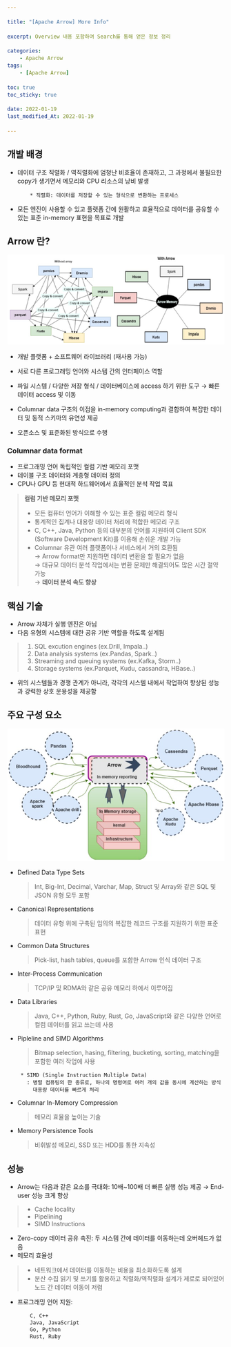 ```yaml
---

title: "[Apache Arrow] More Info" 

excerpt: Overview 내용 포함하여 Search를 통해 얻은 정보 정리 

categories: 
    - Apache Arrow
tags:
    - [Apache Arrow]

toc: true
toc_sticky: true

date: 2022-01-19
last_modified_At: 2022-01-19

---
```


## 개발 배경 
- 데이터 구조 직렬화 / 역직렬화에 엄청난 비효율이 존재하고, 그 과정에서 불필요한 copy가 생기면서 메모리와 CPU 리소스의 낭비 발생 

    ```
        * 직렬화: 데이터를 저장할 수 있는 형식으로 변환하는 프로세스 
    ```

- 모든 엔진이 사용할 수 있고 플랫폼 간에 원활하고 효율적으로 데이터를 공유할 수 있는 표준 in-memory 표현을 목표로 개발 

## Arrow 란? 

![Arrow](/assets/img/basicConcept.png)

- 개발 플랫폼 + 소프트웨어 라이브러리 (재사용 가능) 
- 서로 다른 프로그래밍 언어와 시스템 간의 인터페이스 역할 
- 파일 시스템 / 다양한 저장 형식 / 데이터베이스에 access 하기 위한 도구 → 빠른 데이터 access 및 이동 

- Columnar data 구조의 이점을 in-memory computing과 결합하여 복잡한 데이터 및 동적 스키마의 유연성 제공 
- 오픈소스 및 표준화된 방식으로 수행 

### Columnar data format
- 프로그래밍 언어 독립적인 컬럼 기반 메모리 포맷 
- 테이블 구조 데이터와 계층형 데이터 정의 
- CPU나 GPU 등 현대적 하드웨어에서 효율적인 분석 작업 목표

> **컬럼 기반 메모리 포맷** 
> - 모든 컴퓨터 언어가 이해할 수 있는 표준 컬럼 메모리 형식 
> - 통계적인 집계나 대용량 데이터 처리에 적합한 메모리 구조 
> - C, C++, Java, Python 등의 대부분의 언어를 지원하여 Client SDK (Software Development Kit)를 이용해 손쉬운 개발 가능 
> - Columnar 유관 여러 플랫폼이나 서비스에서 거의 호환됨         
>   → Arrow format만 지원하면 데이터 변환을 할 필요가 없음         
>   → 대규모 데이터 분석 작업에서는 변환 문제만 해결되어도 많은 시간 절약 가능         
>   → **데이터 분석 속도 향상**


## 핵심 기술 
- Arrow 자체가 실행 엔진은 아님 
- 다음 유형의 시스템에 대한 공유 기반 역할을 하도록 설계됨 

> 1) SQL excution engines (ex.Drill, Impala..)        
> 2) Data analysis systems (ex.Pandas, Spark..)        
> 3) Streaming and queuing systems (ex.Kafka, Storm..)        
> 4) Storage systems (ex.Parquet, Kudu, cassandra, HBase..)        

- 위의 시스템들과 경쟁 관계가 아니라, 각각의 시스템 내에서 작업하여 향상된 성능과 강력한 상호 운용성을 제공함 


## 주요 구성 요소 

![architecture](/assets/img/architecture.png)

- Defined Data Type Sets
  > Int, Big-Int, Decimal, Varchar, Map, Struct 및 Array와 같은 SQL 및 JSON 유형 모두 포함 
- Canonical Representations
  > 데이터 유형 위에 구축된 임의의 복잡한 레코드 구조를 지원하기 위한 표준 표현 
- Common Data Structures
  > Pick-list, hash tables, queue를 포함한 Arrow 인식 데이터 구조 
- Inter-Process Communication
  > TCP/IP 및 RDMA와 같은 공유 메모리 하에서 이루어짐 
- Data Libraries
  > Java, C++, Python, Ruby, Rust, Go, JavaScript와 같은 다양한 언어로 컬럼 데이터를 읽고 쓰는데 사용
- Pipleline and SIMD Algorithms
  > Bitmap selection, hasing, filtering, bucketing, sorting, matching을 포함한 여러 작업에 사용

  ```
   * SIMD (Single Instruction Multiple Data) 
     : 병렬 컴퓨팅의 한 종류로, 하나의 명령어로 여러 개의 값을 동시에 계산하는 방식 
       대용량 데이터를 빠르게 처리 
  ``` 

- Columnar In-Memory Compression
  > 메모리 효율을 높이는 기술  
- Memory Persistence Tools
  > 비휘발성 메모리, SSD 또는 HDD를 통한 지속성  


## 성능
- Arrow는 다음과 같은 요소를 극대화: 10배~100배 더 빠른 실행 성능 제공 → End-user 성능 크게 향상  

 > - Cache locality 
 > - Pipelining
 > - SIMD Instructions 

 - Zero-copy 데이터 공유 촉진: 두 시스템 간에 데이터를 이동하는데 오버헤드가 없음 
 - 메모리 효율성
 > - 네트워크에서 데이터를 이동하는 비용을 최소화하도록 설계 
 > - 분산 수집 읽기 및 쓰기를 활용하고 직렬화/역직렬화 설계가 제로로 되어있어 노드 간 데이터 이동이 저렴 

 - 프로그래밍 언어 지원: 
    ``` 
        C, C++ 
        Java, JavaScript
        Go, Python 
        Rust, Ruby
    ```